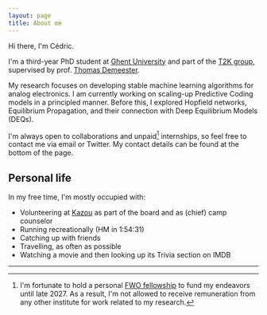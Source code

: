 ```yaml
---
layout: page
title: About me
---
```



Hi there, I'm Cédric.

I'm a third-year PhD student at [Ghent University](https://www.ugent.be/en) and part of the [T2K group](https://ugentt2k.github.io/), supervised by prof. [Thomas Demeester](https://tdmeeste.github.io/).

My research focuses on developing stable machine learning algorithms for analog electronics.
I am currently working on scaling-up Predictive Coding models in a principled manner.
Before this, I explored Hopfield networks, Equilibrium Propagation, and their connection with Deep Equilibrium Models (DEQs).

I'm always open to collaborations and unpaid[^1] internships, so feel free to contact me via email or Twitter. My contact details can be found at the bottom of the page.

## Personal life
In my free time, I'm mostly occupied with:

 - Volunteering at [Kazou](https://www.kazou.be/) as part of the board and as (chief) camp counselor
 - Running recreationally (HM in 1:54:31)
 - Catching up with friends
 - Travelling, as often as possible
 - Watching a movie and then looking up its Trivia section on IMDB

___
[^1]: I'm fortunate to hold a personal [FWO fellowship](https://www.fwo.be/en/fellowships-funding/phd-fellowships/phd-fellowship-fundamental-research/) to fund my endeavors until late 2027. As a result, I'm not allowed to receive remuneration from any other institute for work related to my research.
